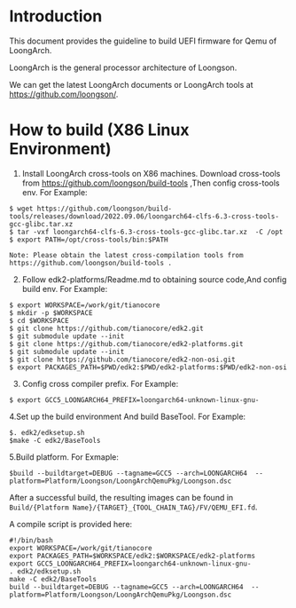 # Introduction

  This document provides the guideline to build UEFI firmware for Qemu of LoongArch.

  LoongArch is the general processor architecture of Loongson.

  We can get the latest LoongArch documents or LoongArch tools at https://github.com/loongson/.

# How to build (X86 Linux Environment)

  1. Install LoongArch cross-tools on X86 machines.
    Download cross-tools from https://github.com/loongson/build-tools ,Then config cross-tools env.
    For Example:

    $ wget https://github.com/loongson/build-tools/releases/download/2022.09.06/loongarch64-clfs-6.3-cross-tools-gcc-glibc.tar.xz
    $ tar -vxf loongarch64-clfs-6.3-cross-tools-gcc-glibc.tar.xz  -C /opt
    $ export PATH=/opt/cross-tools/bin:$PATH

    Note: Please obtain the latest cross-compilation tools from https://github.com/loongson/build-tools .

  2. Follow edk2-platforms/Readme.md to obtaining source code,And config build env.
    For Example:

    $ export WORKSPACE=/work/git/tianocore
    $ mkdir -p $WORKSPACE
    $ cd $WORKSPACE
    $ git clone https://github.com/tianocore/edk2.git
    $ git submodule update --init
    $ git clone https://github.com/tianocore/edk2-platforms.git
    $ git submodule update --init
    $ git clone https://github.com/tianocore/edk2-non-osi.git
    $ export PACKAGES_PATH=$PWD/edk2:$PWD/edk2-platforms:$PWD/edk2-non-osi

  3. Config  cross compiler prefix.
    For Example:

    $ export GCC5_LOONGARCH64_PREFIX=loongarch64-unknown-linux-gnu-

  4.Set up the build environment And  build BaseTool.
    For Example:

    $. edk2/edksetup.sh
    $make -C edk2/BaseTools

  5.Build  platform.
    For Exmaple:

    $build --buildtarget=DEBUG --tagname=GCC5 --arch=LOONGARCH64  --platform=Platform/Loongson/LoongArchQemuPkg/Loongson.dsc

  After a successful build, the resulting images can be found in `Build/{Platform Name}/{TARGET}_{TOOL_CHAIN_TAG}/FV/QEMU_EFI.fd`.

  A compile script is provided here:

    #!/bin/bash
    export WORKSPACE=/work/git/tianocore
    export PACKAGES_PATH=$WORKSPACE/edk2:$WORKSPACE/edk2-platforms
    export GCC5_LOONGARCH64_PREFIX=loongarch64-unknown-linux-gnu-
    . edk2/edksetup.sh
    make -C edk2/BaseTools
    build --buildtarget=DEBUG --tagname=GCC5 --arch=LOONGARCH64  --platform=Platform/Loongson/LoongArchQemuPkg/Loongson.dsc
